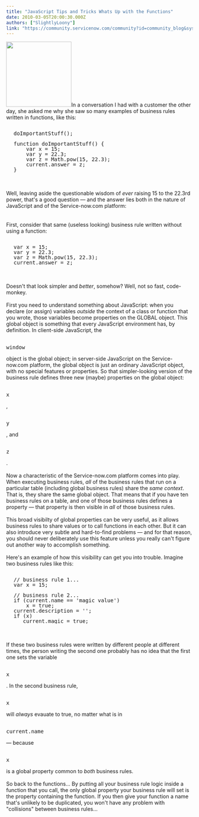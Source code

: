 ```yaml
---
title: "JavaScript Tips and Tricks Whats Up with the Functions"
date: 2010-03-05T20:00:30.000Z
authors: ["SlightlyLoony"]
link: "https://community.servicenow.com/community?id=community_blog&sys_id=9e2e2a6ddbd0dbc01dcaf3231f96190b"
---
```

<p><img __jive_id="2391" alt="" class="jive-image" src="password_reset2.JPG" style="width: auto; height: 176px;" />In a conversation I had with a customer the other day, she asked me why she saw so many examples of business rules written in functions, like this:<br /><pre style="margin-left:20px;line-height:1;"><br />doImportantStuff();<br /><br />function doImportantStuff() {<br />    var x = 15;<br />    var y = 22.3;<br />    var z = Math.pow(15, 22.3);<br />    current.answer = z;<br />}<br /></pre><br /><br />Well, leaving aside the questionable wisdom of <i>ever</i> raising 15 to the 22.3rd power, that's a good question — and the answer lies both in the nature of JavaScript and of the Service-now.com platform:<br /><!--break--><br /><br />First, consider that same (useless looking) business rule written without using a function:<br /><pre style="margin-left:20px;line-height:1;"><br />var x = 15;<br />var y = 22.3;<br />var z = Math.pow(15, 22.3);<br />current.answer = z;<br /></pre><br /><br />Doesn't that look simpler and <i>better</i>, somehow? Well, not so fast, code-monkey.<br /><br />First you need to understand something about JavaScript: when you declare (or assign) variables <i>outside</i> the context of a class or function that you wrote, those variables become properties on the GLOBAL object. This global object is something that every JavaScript environment has, by definition. In client-side JavaScript, the <pre __default_attr="plain" __jive_macro_name="code" class="jive_text_macro jive_macro_code"><br />window</pre>object is the global object; in server-side JavaScript on the Service-now.com platform, the global object is just an ordinary JavaScript object, with no special features or properties. So that simpler-looking version of the business rule defines three new (maybe) properties on the global object: <pre __default_attr="plain" __jive_macro_name="code" class="jive_text_macro jive_macro_code"><br />x</pre>, <pre __default_attr="plain" __jive_macro_name="code" class="jive_text_macro jive_macro_code"><br />y</pre>, and <pre __default_attr="plain" __jive_macro_name="code" class="jive_text_macro jive_macro_code"><br />z</pre>.<br /><br />Now a characteristic of the Service-now.com platform comes into play. When executing business rules, <i>all</i> of the business rules that run on a particular table (including global business rules) share the <i>same context</i>. That is, they share the same global object. That means that if you have ten business rules on a table, and one of those business rules defines a property — that property is then visible in <i>all</i> of those business rules.<br /><br />This broad visibilty of global properties can be very useful, as it allows business rules to share values or to call functions in each other. But it can also introduce very subtle and hard-to-find problems — and for that reason, you should never deliberately use this feature unless you really can't figure out another way to accomplish something.<br /><br />Here's an example of how this visibility can get you into trouble. Imagine two business rules like this:<br /><pre style="margin-left:20px;line-height:1;"><br />// business rule 1...<br />var x = 15;<br /><br />// business rule 2...<br />if (current.name == 'magic value')<br />    x = true;<br />current.description = '';<br />if (x)<br />   current.magic = true;<br /></pre><br /><br />If these two business rules were written by different people at different times, the person writing the second one probably has no idea that the first one sets the variable <pre __default_attr="plain" __jive_macro_name="code" class="jive_text_macro jive_macro_code"><br />x</pre>. In the second business rule, <pre __default_attr="plain" __jive_macro_name="code" class="jive_text_macro jive_macro_code"><br />x</pre>will <i>always</i> evauate to true, no matter what is in <pre __default_attr="plain" __jive_macro_name="code" class="jive_text_macro jive_macro_code"><br />current.name</pre>— because <pre __default_attr="plain" __jive_macro_name="code" class="jive_text_macro jive_macro_code"><br />x</pre>is a global property common to <i>both</i> business rules.<br /><br />So back to the functions... By putting all your business rule logic inside a function that you call, the only global property your business rule will set is the property containing the function. If you then give your function a name that's unlikely to be duplicated, you won't have any problem with "collisions" between business rules...</p>